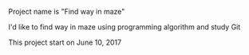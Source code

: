 Project name is "Find way in maze"

I'd like to 
find way in maze using programming algorithm
and study Git

This project start on June 10, 2017
